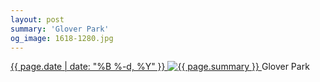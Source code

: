 ```yaml
---
layout: post
summary: 'Glover Park'
og_image: 1618-1280.jpg
---
```


<p>
 <time>
  <a href="/1618">
   {{ page.date | date: "%B %-d, %Y" }}
  </a>
 </time>
 <a href="/1618">
  <img alt="{{ page.summary }}" sizes="(min-width: 700px) 50vw, calc(100vw - 2rem)" src="{{ site.assets_url }}/1618-640.jpg" srcset="{{ site.assets_url }}/1618-320.jpg 320w, {{ site.assets_url }}/1618-640.jpg 640w, {{ site.assets_url }}/1618-960.jpg 960w, {{ site.assets_url }}/1618-1280.jpg 1280w"/>
 </a>
 <span>
  Glover Park
 </span>
</p>
